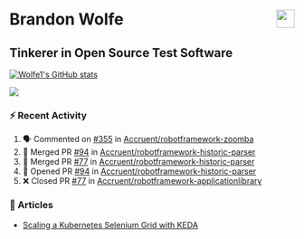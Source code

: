 Brandon Wolfe <a href="https://www.linkedin.com/in/brandon-wolfe1" target="_blank" rel="noreferrer"><img src="https://raw.githubusercontent.com/danielcranney/readme-generator/main/public/icons/socials/linkedin.svg" width="32" height="32" align="right"/></a>
==============================
Tinkerer in Open Source Test Software
-----------------------------

<p align="left"><a href="http://www.github.com/Wolfe1"><img src="https://github-readme-stats.vercel.app/api?username=Wolfe1&show_icons=true&hide=&count_private=true&title_color=0891b2&text_color=ffffff&icon_color=0891b2&bg_color=1c1917&hide_border=true&show_icons=true" alt="Wolfe1's GitHub stats" /></a></p>
<p align="left"><a href="http://www.github.com/Wolfe1"><img src="https://github-readme-streak-stats.herokuapp.com/?user=Wolfe1&stroke=ffffff&background=1c1917&ring=0891b2&fire=0891b2&currStreakNum=ffffff&currStreakLabel=0891b2&sideNums=ffffff&sideLabels=ffffff&dates=ffffff&hide_border=true" /></a></p>

### :zap: Recent Activity
<!--START_SECTION:activity-->
1. 🗣 Commented on [#355](https://github.com/Accruent/robotframework-zoomba/pull/355#issuecomment-1659123222) in [Accruent/robotframework-zoomba](https://github.com/Accruent/robotframework-zoomba)
2. 🎉 Merged PR [#94](https://github.com/Accruent/robotframework-historic-parser/pull/94) in [Accruent/robotframework-historic-parser](https://github.com/Accruent/robotframework-historic-parser)
3. 🎉 Merged PR [#77](https://github.com/Accruent/robotframework-historic-parser/pull/77) in [Accruent/robotframework-historic-parser](https://github.com/Accruent/robotframework-historic-parser)
4. 💪 Opened PR [#94](https://github.com/Accruent/robotframework-historic-parser/pull/94) in [Accruent/robotframework-historic-parser](https://github.com/Accruent/robotframework-historic-parser)
5. ❌ Closed PR [#77](https://github.com/Accruent/robotframework-applicationlibrary/pull/77) in [Accruent/robotframework-applicationlibrary](https://github.com/Accruent/robotframework-applicationlibrary)
<!--END_SECTION:activity-->

### :newspaper: Articles
- [Scaling a Kubernetes Selenium Grid with KEDA](https://www.linkedin.com/pulse/scaling-kubernetes-selenium-grid-keda-brandon-wolfe)
